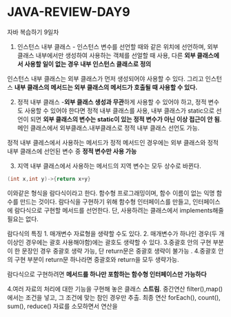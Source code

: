 # JAVA-REVIEW-DAY9
자바 복습하기 9일차

1. 인스턴스 내부 클래스 - 인스턴스 변수를 선언할 때와 같은 위치에 선언하며, 외부 클래스 내부에서만 생성하여 사용하는 객체를 선얼할 때 사용, 다른 **외부 클래스에서 사용할 일이 없는 경우 내부 인스턴스 클래스로 정의**

인스턴스 내부 클래스는 외부 클래스가 먼저 생성되어야 사용할 수 있다. 그리고 인스턴스 **내부 클래스의 메서드는 외부 클래스의 메서드가 호출될 때 사용할 수 있다.**

2. 정적 내부 클래스 -**외부 클래스 생성과 무관**하게 사용할 수 있어야 하고, 정적 변수도 사용할 수 있어야 한다면 정적 내부 클래스를 사용, 내부 클래스가 static으로 선언이 되면 **외부 클래스의 변수는 static이 있는 정적 변수가 아닌 이상 접근이 안 됨**. 메인 클래스에서 외부클래스.내부클래스로 정적 내부 클래스 선언도 가능.

정적 내부 클레스에서 사용하는 메서드가 정적 메서드인 경우에는 외부 클래스와 정적 내부 클래스에 선언된 변수 중 **정적 변수만 사용 가능**

3. 지역 내부 클래스에서 사용하는 메서드의 지역 변수는 모두 상수로 바뀐다. 

```java
(int x,int y)->{return x+y}
```
이와같은 형식을 람다식이라고 한다. 함수형 프로그래밍이며, 함수 이름이 없는 익명 함수를 만드는 것이다. 람다식을 구현하기 위해 함수형 인터페이스를 만들고, 인터페이스에 람다식으로 구현할 메서드를 선언한다. 단, 사용하려는 클래스에서 implements해줄 필요는 없다.

람다식의 특징 1. 매개변수 자료형을 생략할 수도 있다. 2. 매개변수가 하나인 경우(두 개 이상인 경우에는 괄호 사용해야함)에는 괄호도 생략할 수 있다. 3.중괄호 안의 구현 부분이 한 문장인 경우 중괄호 생략 가능, 단 return문은 중괄호 생략이 불가능 . 4.중괄호 안의 구현 부분이 return문 하나라면 중괄호와 return을 모두 생략가능. 

람다식으로 구현하려면 **메서드를 하나만 포함하는 함수형 인터페이스만 가능하다**

4.여러 자료의 처리에 대한 기능을 구현해 놓은 클래스 **스트림**. 중간연산 filter(),map()에서는 조건을 넣고, 그 조건에 맞는 참인 경우만 추출. 최종 연산 forEach(), count(), sum(), reduce() 자료를 소모하면서 연산을 
